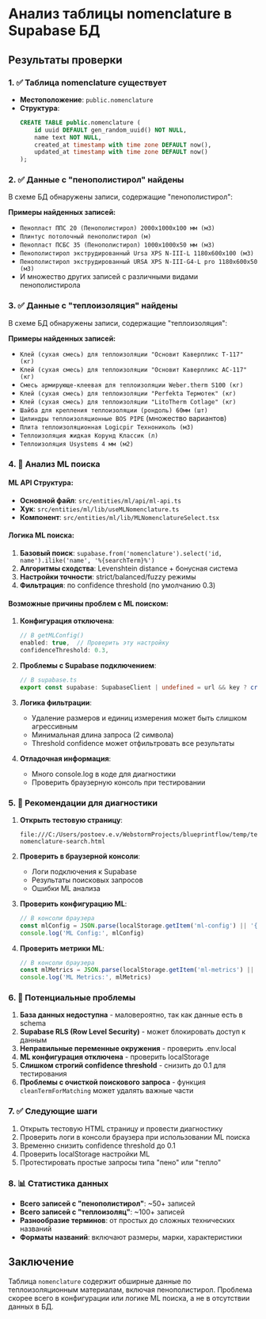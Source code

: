 # Анализ таблицы nomenclature в Supabase БД

## Результаты проверки

### 1. ✅ Таблица nomenclature существует
- **Местоположение**: `public.nomenclature`
- **Структура**:
  ```sql
  CREATE TABLE public.nomenclature (
      id uuid DEFAULT gen_random_uuid() NOT NULL,
      name text NOT NULL,
      created_at timestamp with time zone DEFAULT now(),
      updated_at timestamp with time zone DEFAULT now()
  );
  ```

### 2. ✅ Данные с "пенополистирол" найдены
В схеме БД обнаружены записи, содержащие "пенополистирол":

**Примеры найденных записей:**
- `Пенопласт ППC 20 (Пенополистирол) 2000х1000х100 мм (м3)`
- `Плинтус потолочный пенополистирол (м)`
- `Пенопласт ПСБС 35 (Пенополистирол) 1000х1000х50 мм (м3)`
- `Пенополистирол экструдированный Ursa XPS N-III-L 1180х600х100 (м3)`
- `Пенополистирол экструдированный URSA XPS N-III-G4-L pro 1180х600х50 (м3)`
- И множество других записей с различными видами пенополистирола

### 3. ✅ Данные с "теплоизоляция" найдены
В схеме БД обнаружены записи, содержащие "теплоизоляция":

**Примеры найденных записей:**
- `Клей (сухая смесь) для теплоизоляции "Основит Каверпликс Т-117" (кг)`
- `Клей (сухая смесь) для теплоизоляции "Основит Каверпликс AC-117" (кг)`
- `Смесь армирующе-клеевая для теплоизоляции Weber.therm S100 (кг)`
- `Клей (сухая смесь) для теплоизоляции "Perfekta Термотек" (кг)`
- `Клей (сухая смесь) для теплоизоляции "LitoTherm Cotlage" (кг)`
- `Шайба для крепления теплоизоляции (рондоль) 60мм (шт)`
- `Цилиндры теплоизоляционные BOS PIPE` (множество вариантов)
- `Плита теплоизоляционная Logicpir Технониколь (м3)`
- `Теплоизоляция жидкая Корунд Классик (л)`
- `Теплоизоляция Usystems 4 мм (м2)`

### 4. 🔧 Анализ ML поиска

#### ML API Структура:
- **Основной файл**: `src/entities/ml/api/ml-api.ts`
- **Хук**: `src/entities/ml/lib/useMLNomenclature.ts`
- **Компонент**: `src/entities/ml/lib/MLNomenclatureSelect.tsx`

#### Логика ML поиска:
1. **Базовый поиск**: `supabase.from('nomenclature').select('id, name').ilike('name', '%{searchTerm}%')`
2. **Алгоритмы сходства**: Levenshtein distance + бонусная система
3. **Настройки точности**: strict/balanced/fuzzy режимы
4. **Фильтрация**: по confidence threshold (по умолчанию 0.3)

#### Возможные причины проблем с ML поиском:

1. **Конфигурация отключена**:
   ```typescript
   // В getMLConfig()
   enabled: true,  // Проверить эту настройку
   confidenceThreshold: 0.3,
   ```

2. **Проблемы с Supabase подключением**:
   ```typescript
   // В supabase.ts
   export const supabase: SupabaseClient | undefined = url && key ? createClient(url, key) : undefined
   ```

3. **Логика фильтрации**:
   - Удаление размеров и единиц измерения может быть слишком агрессивным
   - Минимальная длина запроса (2 символа)
   - Threshold confidence может отфильтровать все результаты

4. **Отладочная информация**:
   - Много console.log в коде для диагностики
   - Проверить браузерную консоль при тестировании

### 5. 🧪 Рекомендации для диагностики

1. **Открыть тестовую страницу**:
   ```
   file:///C:/Users/postoev.e.v/WebstormProjects/blueprintflow/temp/test-nomenclature-search.html
   ```

2. **Проверить в браузерной консоли**:
   - Логи подключения к Supabase
   - Результаты поисковых запросов
   - Ошибки ML анализа

3. **Проверить конфигурацию ML**:
   ```javascript
   // В консоли браузера
   const mlConfig = JSON.parse(localStorage.getItem('ml-config') || '{}')
   console.log('ML Config:', mlConfig)
   ```

4. **Проверить метрики ML**:
   ```javascript
   // В консоли браузера
   const mlMetrics = JSON.parse(localStorage.getItem('ml-metrics') || '{}')
   console.log('ML Metrics:', mlMetrics)
   ```

### 6. 🐛 Потенциальные проблемы

1. **База данных недоступна** - маловероятно, так как данные есть в schema
2. **Supabase RLS (Row Level Security)** - может блокировать доступ к данным
3. **Неправильные переменные окружения** - проверить .env.local
4. **ML конфигурация отключена** - проверить localStorage
5. **Слишком строгий confidence threshold** - снизить до 0.1 для тестирования
6. **Проблемы с очисткой поискового запроса** - функция `cleanTermForMatching` может удалять важные части

### 7. ✅ Следующие шаги

1. Открыть тестовую HTML страницу и провести диагностику
2. Проверить логи в консоли браузера при использовании ML поиска
3. Временно снизить confidence threshold до 0.1
4. Проверить localStorage настройки ML
5. Протестировать простые запросы типа "пено" или "тепло"

### 8. 📊 Статистика данных

- **Всего записей с "пенополистирол"**: ~50+ записей
- **Всего записей с "теплоизоляц"**: ~100+ записей
- **Разнообразие терминов**: от простых до сложных технических названий
- **Форматы названий**: включают размеры, марки, характеристики

## Заключение

Таблица `nomenclature` содержит обширные данные по теплоизоляционным материалам, включая пенополистирол. Проблема скорее всего в конфигурации или логике ML поиска, а не в отсутствии данных в БД.